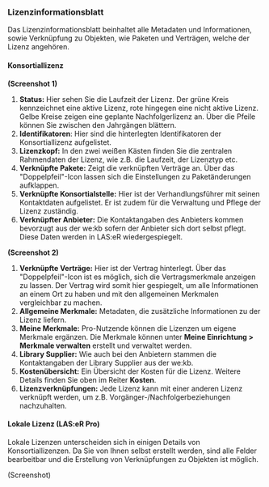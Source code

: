 ### Lizenzinformationsblatt
Das Lizenzinformationsblatt beinhaltet alle Metadaten und Informationen, sowie Verknüpfung zu Objekten, wie Paketen und Verträgen, welche der Lizenz angehören.

#### Konsortiallizenz
**(Screenshot 1)**

1.	**Status:** Hier sehen Sie die Laufzeit der Lizenz. Der grüne Kreis kennzeichnet eine aktive Lizenz, rote hingegen eine nicht aktive Lizenz. Gelbe Kreise zeigen eine geplante Nachfolgerlizenz an. Über die Pfeile können Sie zwischen den Jahrgängen blättern.
2.	**Identifikatoren**: Hier sind die hinterlegten Identifikatoren der Konsortiallizenz aufgelistet.   
3.	**Lizenzkopf:** In den zwei weißen Kästen finden Sie die zentralen Rahmendaten der Lizenz, wie z.B. die Laufzeit, der Lizenztyp etc.
4.	**Verknüpfte Pakete:** Zeigt die verknüpften Verträge an. Über das "Doppelpfeil"-Icon lassen sich die Einstellungen zu Paketänderungen aufklappen.  
5.	**Verknüpfte Konsortialstelle:** Hier ist der Verhandlungsführer mit seinen Kontaktdaten aufgelistet. Er ist zudem für die Verwaltung und Pflege der Lizenz zuständig.   
6.	**Verknüpfter Anbieter:** Die Kontaktangaben des Anbieters kommen bevorzugt aus der we:kb sofern der Anbieter sich dort selbst pflegt. Diese Daten werden in LAS:eR wiedergespiegelt.   

**(Screenshot 2)**

1. **Verknüpfte Verträge:** Hier ist der Vertrag hinterlegt. Über das "Doppelpfeil"-Icon ist es möglich, sich die Vertragsmerkmale anzeigen zu lassen. Der Vertrag wird somit hier gespiegelt, um alle Informationen an einem Ort zu haben und mit den allgemeinen Merkmalen vergleichbar zu machen.  
2.	**Allgemeine Merkmale:** Metadaten, die zusätzliche Informationen zu der Lizenz liefern.  
3.	**Meine Merkmale:** Pro-Nutzende können die Lizenzen um eigene Merkmale ergänzen. Die Merkmale können unter **Meine Einrichtung > Merkmale verwalten** erstellt und verwaltet werden.     
4.	**Library Supplier:** Wie auch bei den Anbietern stammen die Kontaktangaben der Library Supplier aus der we:kb.   
5.	**Kostenübersicht:** Ein Übersicht der Kosten für die Lizenz. Weitere Details finden Sie oben im Reiter **Kosten**.  
6.	**Lizenzverknüpfungen:** Jede Lizenz kann mit einer anderen Lizenz verknüpft werden, um z.B. Vorgänger-/Nachfolgerbeziehungen nachzuhalten.

#### Lokale Lizenz (LAS:eR Pro)
Lokale Lizenzen unterscheiden sich in einigen Details von Konsortiallizenzen. Da Sie von Ihnen selbst erstellt werden, sind alle Felder bearbeitbar und die Erstellung von Verknüpfungen zu Objekten ist möglich. 

 (Screenshot)

